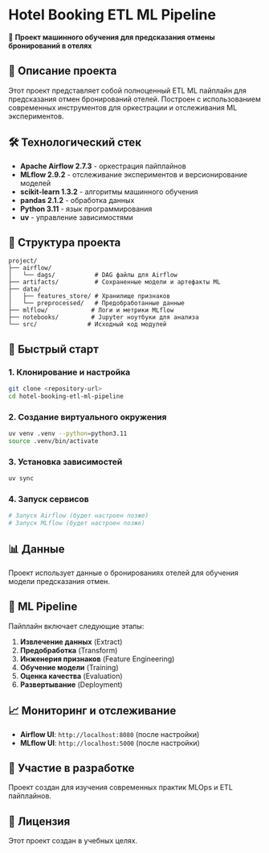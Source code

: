 # Hotel Booking ETL ML Pipeline

🏨 **Проект машинного обучения для предсказания отмены бронирований в отелях**

## 📝 Описание проекта

Этот проект представляет собой полноценный ETL ML пайплайн для предсказания отмен бронирований отелей. Построен с использованием современных инструментов для оркестрации и отслеживания ML экспериментов.

## 🛠 Технологический стек

- **Apache Airflow 2.7.3** - оркестрация пайплайнов
- **MLflow 2.9.2** - отслеживание экспериментов и версионирование моделей
- **scikit-learn 1.3.2** - алгоритмы машинного обучения
- **pandas 2.1.2** - обработка данных
- **Python 3.11** - язык программирования
- **uv** - управление зависимостями

## 📁 Структура проекта

```
project/
├── airflow/
│   └── dags/           # DAG файлы для Airflow
├── artifacts/          # Сохраненные модели и артефакты ML
├── data/
│   ├── features_store/ # Хранилище признаков
│   └── preprocessed/   # Предобработанные данные
├── mlflow/            # Логи и метрики MLflow
├── notebooks/         # Jupyter ноутбуки для анализа
└── src/              # Исходный код модулей
```

## 🚀 Быстрый старт

### 1. Клонирование и настройка

```bash
git clone <repository-url>
cd hotel-booking-etl-ml-pipeline
```

### 2. Создание виртуального окружения

```bash
uv venv .venv --python=python3.11
source .venv/bin/activate
```

### 3. Установка зависимостей

```bash
uv sync
```

### 4. Запуск сервисов

```bash
# Запуск Airflow (будет настроен позже)
# Запуск MLflow (будет настроен позже)
```

## 📊 Данные

Проект использует данные о бронированиях отелей для обучения модели предсказания отмен.

## 🔬 ML Pipeline

Пайплайн включает следующие этапы:
1. **Извлечение данных** (Extract)
2. **Предобработка** (Transform)
3. **Инженерия признаков** (Feature Engineering)
4. **Обучение модели** (Training)
5. **Оценка качества** (Evaluation)
6. **Развертывание** (Deployment)

## 📈 Мониторинг и отслеживание

- **Airflow UI**: `http://localhost:8080` (после настройки)
- **MLflow UI**: `http://localhost:5000` (после настройки)

## 🤝 Участие в разработке

Проект создан для изучения современных практик MLOps и ETL пайплайнов.

## 📄 Лицензия

Этот проект создан в учебных целях.

